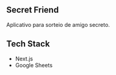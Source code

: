 ## Secret Friend
Aplicativo para sorteio de amigo secreto.

## Tech Stack
- Next.js
- Google Sheets
